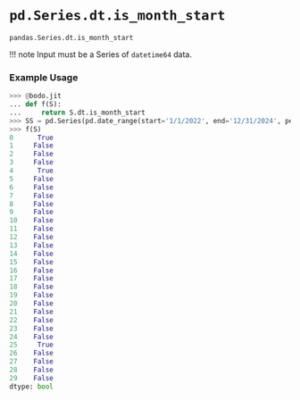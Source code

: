 # `pd.Series.dt.is_month_start`

`pandas.Series.dt.is_month_start`

!!! note
	Input must be a Series of `datetime64` data.

### Example Usage

``` py
>>> @bodo.jit
... def f(S):
...     return S.dt.is_month_start
>>> SS = pd.Series(pd.date_range(start='1/1/2022', end='12/31/2024', periods=30))
>>> f(S)
0      True
1     False
2     False
3     False
4      True
5     False
6     False
7     False
8     False
9     False
10    False
11    False
12    False
13    False
14    False
15    False
16    False
17    False
18    False
19    False
20    False
21    False
22    False
23    False
24    False
25     True
26    False
27    False
28    False
29    False
dtype: bool
```

